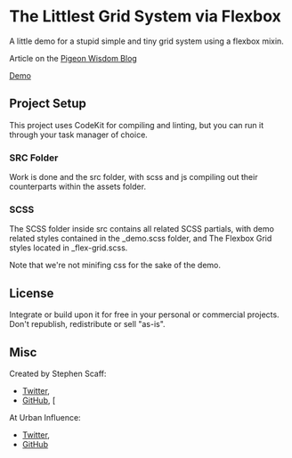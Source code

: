 # The Littlest Grid System via Flexbox

A little demo for a stupid simple and tiny grid system using a flexbox mixin.

Article on the [Pigeon Wisdom Blog ]( http://urbaninfluence.com/2016/08/a-flexy-little-grid-system/)

[Demo](http://urbaninfluence.com/demos/littlest-grid-system/)

## Project Setup

This project uses CodeKit for compiling and linting, but you can run it through your task manager of choice.

### SRC Folder

Work is done and the src folder, with scss and js compiling out their counterparts within the assets folder.

### SCSS

The SCSS folder inside src contains all related SCSS partials, with demo related styles contained in the _demo.scss folder, and The Flexbox Grid styles located in _flex-grid.scss.


Note that we're not minifing css for the sake of the demo.


## License

Integrate or build upon it for free in your personal or commercial projects. Don't republish, redistribute or sell "as-is". 


## Misc

Created by Stephen Scaff: 
- [Twitter](http://www.twitter.com/stephenscaff), 
- [GitHub](https://github.com/stephenscaff), [

At Urban Influence:
- [Twitter](http://www.twitter.com/pigeonwisdom), 
- [GitHub](https://github.com/urbaninfluence)

